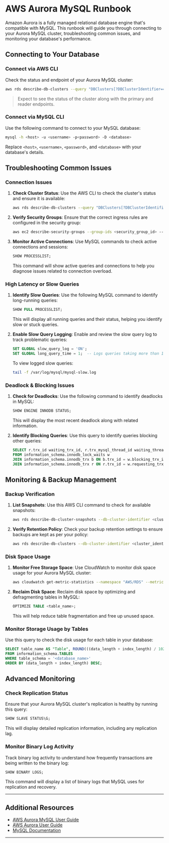 # AWS Aurora MySQL Runbook

Amazon Aurora is a fully managed relational database engine that's compatible with MySQL. This runbook will guide you through connecting to your Aurora MySQL cluster, troubleshooting common issues, and monitoring your database's performance.

## Connecting to Your Database

### Connect via AWS CLI
Check the status and endpoint of your Aurora MySQL cluster:

```sh
aws rds describe-db-clusters --query "DBClusters[?DBClusterIdentifier=='<cluster_identifier>'].[Status, Endpoint, ReaderEndpoint]" --output table
```

> Expect to see the status of the cluster along with the primary and reader endpoints.

### Connect via MySQL CLI
Use the following command to connect to your MySQL database:

```sh
mysql -h <host> -u <username> -p<password> -D <database>
```

Replace `<host>`, `<username>`, `<password>`, and `<database>` with your database's details.

## Troubleshooting Common Issues

### Connection Issues

1. **Check Cluster Status**: Use the AWS CLI to check the cluster's status and ensure it is available:
   
   ```sh
   aws rds describe-db-clusters --query "DBClusters[?DBClusterIdentifier=='<cluster_identifier>'].[Status, Endpoint, ReaderEndpoint]" --output table
   ```

2. **Verify Security Groups**: Ensure that the correct ingress rules are configured in the security group:

   ```sh
   aws ec2 describe-security-groups --group-ids <security_group_id> --query "SecurityGroups[*].[GroupId, IpPermissions]" --output table
   ```

3. **Monitor Active Connections**: Use MySQL commands to check active connections and sessions:

   ```sql
   SHOW PROCESSLIST;
   ```

   This command will show active queries and connections to help you diagnose issues related to connection overload.

### High Latency or Slow Queries

1. **Identify Slow Queries**: Use the following MySQL command to identify long-running queries:

   ```sql
   SHOW FULL PROCESSLIST;
   ```

   This will display all running queries and their status, helping you identify slow or stuck queries.

2. **Enable Slow Query Logging**: Enable and review the slow query log to track problematic queries:

   ```sql
   SET GLOBAL slow_query_log = 'ON';
   SET GLOBAL long_query_time = 1;  -- Logs queries taking more than 1 second
   ```

   To view logged slow queries:

   ```sh
   tail -f /var/log/mysql/mysql-slow.log
   ```

### Deadlock & Blocking Issues

1. **Check for Deadlocks**: Use the following command to identify deadlocks in MySQL:

   ```sql
   SHOW ENGINE INNODB STATUS;
   ```

   This will display the most recent deadlock along with related information.

2. **Identify Blocking Queries**: Use this query to identify queries blocking other queries:

   ```sql
   SELECT r.trx_id waiting_trx_id, r.trx_mysql_thread_id waiting_thread, r.trx_query waiting_query, b.trx_id blocking_trx_id, b.trx_mysql_thread_id blocking_thread, b.trx_query blocking_query
   FROM information_schema.innodb_lock_waits w
   JOIN information_schema.innodb_trx b ON b.trx_id = w.blocking_trx_id
   JOIN information_schema.innodb_trx r ON r.trx_id = w.requesting_trx_id;
   ```

## Monitoring & Backup Management

### Backup Verification

1. **List Snapshots**: Use this AWS CLI command to check for available snapshots:

   ```sh
   aws rds describe-db-cluster-snapshots --db-cluster-identifier <cluster_identifier> --query "DBClusterSnapshots[].[DBClusterSnapshotIdentifier, SnapshotCreateTime]" --output table
   ```

2. **Verify Retention Policy**: Check your backup retention settings to ensure backups are kept as per your policy:

   ```sh
   aws rds describe-db-clusters --db-cluster-identifier <cluster_identifier> --query "DBClusters[0].[BackupRetentionPeriod]" --output table
   ```

### Disk Space Usage

1. **Monitor Free Storage Space**: Use CloudWatch to monitor disk space usage for your Aurora MySQL cluster:

   ```sh
   aws cloudwatch get-metric-statistics --namespace "AWS/RDS" --metric-name "FreeStorageSpace" --dimensions Name=DBClusterIdentifier,Value=<cluster_identifier> --statistics Average --period 300 --start-time $(date -u -d '1 hour ago' +"%Y-%m-%dT%H:%M:%SZ") --end-time $(date -u +"%Y-%m-%dT%H:%M:%SZ")
   ```

2. **Reclaim Disk Space**: Reclaim disk space by optimizing and defragmenting tables in MySQL:

   ```sql
   OPTIMIZE TABLE <table_name>;
   ```

   This will help reduce table fragmentation and free up unused space.

### Monitor Storage Usage by Tables

Use this query to check the disk usage for each table in your database:

```sql
SELECT table_name AS "Table", ROUND(((data_length + index_length) / 1024 / 1024), 2) AS "Size (MB)"
FROM information_schema.TABLES
WHERE table_schema = '<database_name>'
ORDER BY (data_length + index_length) DESC;
```

## Advanced Monitoring

### Check Replication Status

Ensure that your Aurora MySQL cluster's replication is healthy by running this query:

```sql
SHOW SLAVE STATUS\G;
```

This will display detailed replication information, including any replication lag.

### Monitor Binary Log Activity

Track binary log activity to understand how frequently transactions are being written to the binary log:

```sql
SHOW BINARY LOGS;
```

This command will display a list of binary logs that MySQL uses for replication and recovery.

---

## Additional Resources

- [AWS Aurora MySQL User Guide](https://docs.aws.amazon.com/AmazonRDS/latest/AuroraUserGuide/Aurora.AuroraMySQL.html)
- [AWS Aurora User Guide](https://docs.aws.amazon.com/AmazonRDS/latest/AuroraUserGuide/Aurora.Overview.html)
- [MySQL Documentation](https://dev.mysql.com/doc/)

---

